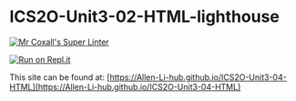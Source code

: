 # ICS2O-Unit3-02-HTML-lighthouse

[![Mr Coxall's Super Linter](https://github.com/Allen-Li-hub//ICS2O-Unit3-04-HTML/workflows/Mr%20Coxall's%20Super%20Linter/badge.svg)](https://github.com/Allen-Li-hub//ICS2O-Unit3-04-HTML/actions)

[![Run on Repl.it](https://repl.it/badge/github/Allen-Li-hub//ICS2O-Unit3-04-HTML)](https://repl.it/github/Allen-Li-hub//ICS2O-Unit3-04-HTML)

This site can be found at: [https://Allen-Li-hub.github.io/ICS2O-Unit3-04-HTML](https://Allen-Li-hub.github.io/ICS2O-Unit3-04-HTML)
